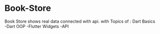 # Book-Store
Book Store shows real data connected with api. with Topics of : Dart Basics -Dart OOP -Flutter Widgets -API 
